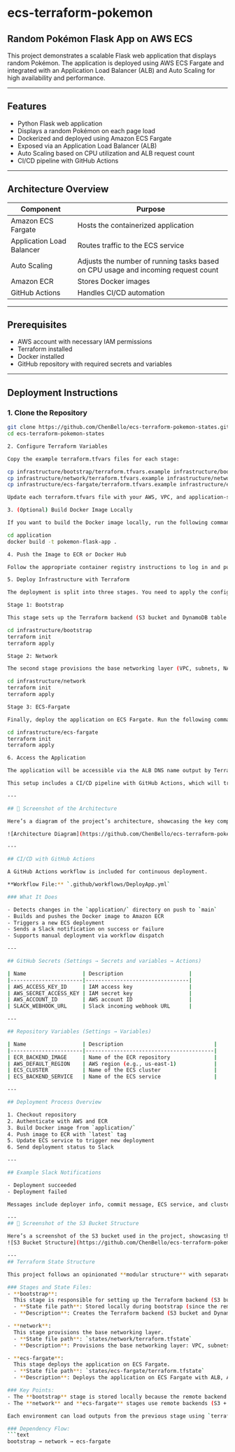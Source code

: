 
# ecs-terraform-pokemon

## Random Pokémon Flask App on AWS ECS

This project demonstrates a scalable Flask web application that displays random Pokémon. The application is deployed using AWS ECS Fargate and integrated with an Application Load Balancer (ALB) and Auto Scaling for high availability and performance.

---

## Features

- Python Flask web application
- Displays a random Pokémon on each page load
- Dockerized and deployed using Amazon ECS Fargate
- Exposed via an Application Load Balancer (ALB)
- Auto Scaling based on CPU utilization and ALB request count
- CI/CD pipeline with GitHub Actions

---

## Architecture Overview

| Component                    | Purpose                               |
|------------------------------|---------------------------------------|
| Amazon ECS Fargate           | Hosts the containerized application   |
| Application Load Balancer    | Routes traffic to the ECS service     |
| Auto Scaling                 | Adjusts the number of running tasks based on CPU usage and incoming request count |
| Amazon ECR                   | Stores Docker images                  |
| GitHub Actions               | Handles CI/CD automation              |

---

## Prerequisites

- AWS account with necessary IAM permissions
- Terraform installed
- Docker installed
- GitHub repository with required secrets and variables

---

## Deployment Instructions

### 1. Clone the Repository

```bash
git clone https://github.com/ChenBello/ecs-terraform-pokemon-states.git
cd ecs-terraform-pokemon-states

2. Configure Terraform Variables

Copy the example terraform.tfvars files for each stage:

cp infrastructure/bootstrap/terraform.tfvars.example infrastructure/bootstrap/terraform.tfvars
cp infrastructure/network/terraform.tfvars.example infrastructure/network/terraform.tfvars
cp infrastructure/ecs-fargate/terraform.tfvars.example infrastructure/ecs-fargate/terraform.tfvars

Update each terraform.tfvars file with your AWS, VPC, and application-specific settings.

3. (Optional) Build Docker Image Locally

If you want to build the Docker image locally, run the following commands:

cd application
docker build -t pokemon-flask-app .

4. Push the Image to ECR or Docker Hub

Follow the appropriate container registry instructions to log in and push the Docker image (either to ECR or Docker Hub).

5. Deploy Infrastructure with Terraform

The deployment is split into three stages. You need to apply the configurations in the following order:

Stage 1: Bootstrap

This stage sets up the Terraform backend (S3 bucket and DynamoDB table for locking). Run the following commands:

cd infrastructure/bootstrap
terraform init
terraform apply

Stage 2: Network

The second stage provisions the base networking layer (VPC, subnets, NAT, etc.). Run the following commands:

cd infrastructure/network
terraform init
terraform apply

Stage 3: ECS-Fargate

Finally, deploy the application on ECS Fargate. Run the following commands:

cd infrastructure/ecs-fargate
terraform init
terraform apply

6. Access the Application

The application will be accessible via the ALB DNS name output by Terraform. ECS Auto Scaling will automatically adjust the task count based on CPU usage and ALB request count.

This setup includes a CI/CD pipeline with GitHub Actions, which will trigger deployments when changes are pushed to the main branch. Additionally, the infrastructure is divided into separate modules (bootstrap, network, ecs-fargate) for better organization and isolation of state files.

---

## 📸 Screenshot of the Architecture

Here’s a diagram of the project’s architecture, showcasing the key components and how they interact. While the diagram illustrates the use of **AWS CodePipeline**, **AWS CodeDeploy** and **AWS CodeBuild** for CI/CD, in this project, **GitHub Actions** is used to manage the continuous integration and deployment process.

![Architecture Diagram](https://github.com/ChenBello/ecs-terraform-pokemon-states/blob/aea20ae93de8aa5a00cf5924aa8745f5bf0f67ff/_Pokemon-app-terraform_.drawio.png)

---

## CI/CD with GitHub Actions

A GitHub Actions workflow is included for continuous deployment.

**Workflow File:** `.github/workflows/DeployApp.yml`

### What It Does

- Detects changes in the `application/` directory on push to `main`
- Builds and pushes the Docker image to Amazon ECR
- Triggers a new ECS deployment
- Sends a Slack notification on success or failure
- Supports manual deployment via workflow dispatch

---

## GitHub Secrets (Settings → Secrets and variables → Actions)

| Name                  | Description                     |
|-----------------------|---------------------------------|
| AWS_ACCESS_KEY_ID     | IAM access key                  |
| AWS_SECRET_ACCESS_KEY | IAM secret key                  |
| AWS_ACCOUNT_ID        | AWS account ID                  |
| SLACK_WEBHOOK_URL     | Slack incoming webhook URL      |

---

## Repository Variables (Settings → Variables)

| Name                  | Description                             |
|-----------------------|-----------------------------------------|
| ECR_BACKEND_IMAGE     | Name of the ECR repository              |
| AWS_DEFAULT_REGION    | AWS region (e.g., us-east-1)            |
| ECS_CLUSTER           | Name of the ECS cluster                 |
| ECS_BACKEND_SERVICE   | Name of the ECS service                 |

---

## Deployment Process Overview

1. Checkout repository
2. Authenticate with AWS and ECR
3. Build Docker image from `application/`
4. Push image to ECR with `latest` tag
5. Update ECS service to trigger new deployment
6. Send deployment status to Slack

---

## Example Slack Notifications

- Deployment succeeded
- Deployment failed

Messages include deployer info, commit message, ECS service, and cluster.

---
## 📸 Screenshot of the S3 Bucket Structure

Here’s a screenshot of the S3 bucket used in the project, showcasing the structure of the state files. The design is based on best practices for organizing state files, ensuring better management and versioning. This structure helps maintain consistency and prevents potential conflicts during deployment. 
![S3 Bucket Structure](https://github.com/ChenBello/ecs-terraform-pokemon-states/blob/650c31d85d6f80b38c28b6af957ee32695e67fdd/IMG_2020.png)

---
## Terraform State Structure

This project follows an opinionated **modular structure** with separate Terraform states for better isolation, scalability, and management. The deployment is split into three main stages:

### Stages and State Files:
- **bootstrap**:  
  This stage is responsible for setting up the Terraform backend (S3 bucket and DynamoDB table for locking).
  - **State file path**: Stored locally during bootstrap (since the remote backend does not exist yet).
  - **Description**: Creates the Terraform backend (S3 bucket and DynamoDB table for locking).

- **network**:  
  This stage provisions the base networking layer.
  - **State file path**: `states/network/terraform.tfstate`
  - **Description**: Provisions the base networking layer: VPC, subnets, NAT, IGW, and route tables.

- **ecs-fargate**:  
  This stage deploys the application on ECS Fargate.
  - **State file path**: `states/ecs-fargate/terraform.tfstate`
  - **Description**: Deploys the application on ECS Fargate with ALB, Auto Scaling, and IAM.

### Key Points:
- The **bootstrap** stage is stored locally because the remote backend does not exist yet.
- The **network** and **ecs-fargate** stages use remote backends (S3 + DynamoDB) created during bootstrap.

Each environment can load outputs from the previous stage using `terraform_remote_state`, ensuring a loosely coupled and composable infrastructure design.

### Dependency Flow:
```text
bootstrap → network → ecs-fargate
